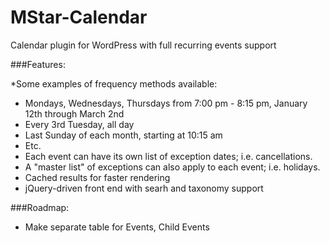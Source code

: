 MStar-Calendar
==============

Calendar plugin for WordPress with full recurring events support

###Features:

*Some examples of frequency methods available:
  * Mondays, Wednesdays, Thursdays from 7:00 pm - 8:15 pm, January 12th through March 2nd
  * Every 3rd Tuesday, all day
  * Last Sunday of each month, starting at 10:15 am 
  * Etc.
* Each event can have its own list of exception dates; i.e. cancellations.
* A "master list" of exceptions can also apply to each event; i.e. holidays.
* Cached results for faster rendering
* jQuery-driven front end with searh and taxonomy support

###Roadmap:
* Make separate table for Events, Child Events
